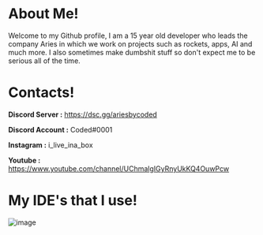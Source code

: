 # About Me!

Welcome to my Github profile, I am a 15 year old developer who leads the company Aries in which we work on projects such as rockets, apps, AI and much more. I also sometimes make dumbshit stuff so don't expect me to be serious all of the time.

# Contacts!

**Discord Server :** https://dsc.gg/ariesbycoded

**Discord Account :** Coded#0001

**Instagram :** i_live_ina_box

**Youtube :** https://www.youtube.com/channel/UChmalgIGyRnyUkKQ4OuwPcw

# My IDE's that I use!

![image]({"https://img.shields.io/badge/Visual_Studio_Code-0078D4?style=for-the-badge&logo=visual%20studio%20code&logoColor=white"})
